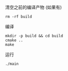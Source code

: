 清空之前的编译产物 (如果有)
```
rm -rf build 
```

编译
```
mkdir -p build && cd build
cmake ..
make
```

运行
```
./main
```
